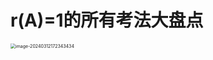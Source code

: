 # r(A)=1的所有考法大盘点

<img src="https://cvp.oss-cn-shanghai.aliyuncs.com/picgo/202403121723808.png" alt="image-20240312172343434" style="zoom:50%;" />
